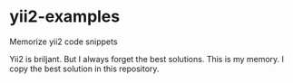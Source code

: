 # yii2-examples
Memorize yii2 code snippets

Yii2 is briljant. But I always forget the best solutions.
This is my memory. I copy the best solution in this repository.
